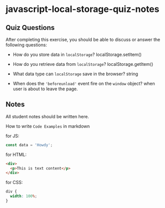 # javascript-local-storage-quiz-notes

## Quiz Questions

After completing this exercise, you should be able to discuss or answer the following questions:

- How do you store data in `localStorage`?
  localStorage.setItem()

- How do you retrieve data from `localStorage`?
  localStorage.getItem()

- What data type can `localStorage` save in the browser?
  string

- When does the `'beforeunload'` event fire on the `window` object?
  when user is about to leave the page.

## Notes

All student notes should be written here.

How to write `Code Examples` in markdown

for JS:

```javascript
const data = 'Howdy';
```

for HTML:

```html
<div>
  <p>This is text content</p>
</div>
```

for CSS:

```css
div {
  width: 100%;
}
```
